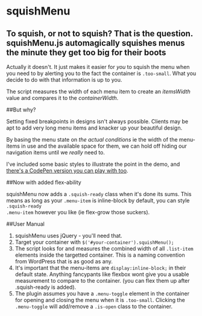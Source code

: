 # squishMenu
## To squish, or not to squish? That is the question. squishMenu.js automagically squishes menus the minute they get too big for their boots

Actually it doesn't. It just makes it easier for _you_ to squish the menu when you need to by alerting you to the fact the container is <code>.too-small</code>. What you decide to do with that information is up to you.

The script measures the width of each menu item to create an <var>itemsWidth</var> value and compares it to the <var>containerWidth</var>.

##But why?

Setting fixed breakpoints in designs isn't always possible. Clients may be apt to add very long menu items and knacker up your beautiful design.

By basing the menu state on _the actual conditions_ ie the width of the menu-items in use and the available space for them, we can hold off hiding our navigation items until we *really* need to.

I've included some basic styles to illustrate the point in the demo, and [there's a CodePen version you can play with too](http://codepen.io/TheHeat/pen/jEqqvW).

##Now with added flex-ability

squishMenu now adds a <code>.squish-ready</code> class when it's done its sums. This means as long as your <code>.menu-item</code> is inline-block by default, you can style <code>.squish-ready .menu-item</code> however you like (ie flex-grow those suckers).

##User Manual

1. squishMenu uses jQuery - you'll need that.
2. Target your container with <code>$('#your-container').squishMenu();</code>
3. The script looks for and measures the combined width of all <code>.list-item</code> elements inside the targetted container. This is a naming convention from WordPress that is as good as any.
4. It's important that the menu-items are <code>display:inline-block;</code> in their default state. Anything fancypants like flexbox wont give you a usable measurement to compare to the container. (you can flex them up after .squish-ready is added).
6. The plugin assumes you have a `.menu-toggle` element in the container for opening and closing the menu when it is `.too-small`. Clicking the `.menu-toggle` will add/remove a `.is-open` class to the container.
